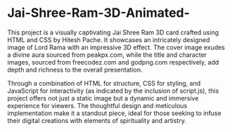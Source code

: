 # Jai-Shree-Ram-3D-Animated-
This project is a visually captivating Jai Shree Ram 3D card crafted using HTML and CSS by Hitesh Pache. It showcases an intricately designed image of Lord Rama with an impressive 3D effect. The cover image exudes a divine aura sourced from peakpx.com, while the title and character images, sourced from freecodez.com and godpng.com respectively, add depth and richness to the overall presentation.

Through a combination of HTML for structure, CSS for styling, and JavaScript for interactivity (as indicated by the inclusion of script.js), this project offers not just a static image but a dynamic and immersive experience for viewers. The thoughtful design and meticulous implementation make it a standout piece, ideal for those seeking to infuse their digital creations with elements of spirituality and artistry.
